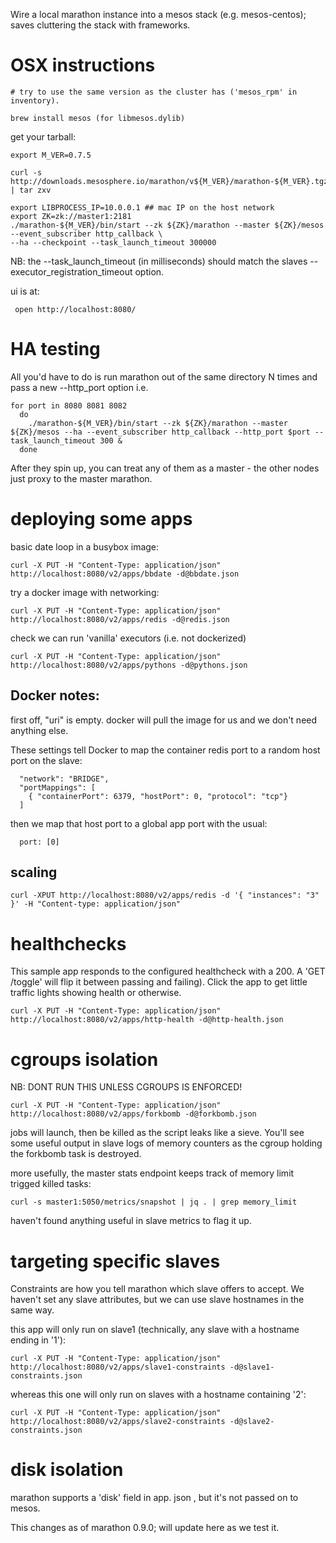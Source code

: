 Wire a local marathon instance into a mesos stack (e.g. mesos-centos);
saves cluttering the stack with frameworks.

# OSX instructions

    # try to use the same version as the cluster has ('mesos_rpm' in inventory).

    brew install mesos (for libmesos.dylib)

get your tarball:

    export M_VER=0.7.5

    curl -s http://downloads.mesosphere.io/marathon/v${M_VER}/marathon-${M_VER}.tgz | tar zxv

    export LIBPROCESS_IP=10.0.0.1 ## mac IP on the host network
    export ZK=zk://master1:2181
    ./marathon-${M_VER}/bin/start --zk ${ZK}/marathon --master ${ZK}/mesos --event_subscriber http_callback \
    --ha --checkpoint --task_launch_timeout 300000

NB: the --task_launch_timeout (in milliseconds) should match the slaves 
--executor_registration_timeout option.

ui is at:

     open http://localhost:8080/

# HA testing

All you'd have to do is run marathon out of the same directory N times and pass a new --http_port option i.e.

    for port in 8080 8081 8082
      do 
        ./marathon-${M_VER}/bin/start --zk ${ZK}/marathon --master ${ZK}/mesos --ha --event_subscriber http_callback --http_port $port --task_launch_timeout 300 &
      done

After they spin up, you can treat any of them as a master - the other nodes just proxy to the master marathon.

# deploying some apps
basic date loop in a busybox image:

    curl -X PUT -H "Content-Type: application/json" http://localhost:8080/v2/apps/bbdate -d@bbdate.json

try a docker image with networking:

    curl -X PUT -H "Content-Type: application/json" http://localhost:8080/v2/apps/redis -d@redis.json

check we can run 'vanilla' executors (i.e. not dockerized)

    curl -X PUT -H "Content-Type: application/json" http://localhost:8080/v2/apps/pythons -d@pythons.json



## Docker notes:

first off, "uri" is empty. docker will pull the image for us
and we don't need anything else.

These settings tell Docker to map the container redis port
to a random host port on the slave:

      "network": "BRIDGE",
      "portMappings": [
        { "containerPort": 6379, "hostPort": 0, "protocol": "tcp"}
      ]


then we map that host port to a global app port with the usual:

      port: [0] 

## scaling

    curl -XPUT http://localhost:8080/v2/apps/redis -d '{ "instances": "3" }' -H "Content-type: application/json"

# healthchecks

This sample app responds to the configured healthcheck with a 200. A 'GET /toggle' will flip it between
passing and failing). Click the app to get little traffic lights showing health or otherwise.

    curl -X PUT -H "Content-Type: application/json" http://localhost:8080/v2/apps/http-health -d@http-health.json

# cgroups isolation

NB: DONT RUN THIS UNLESS CGROUPS IS ENFORCED!

    curl -X PUT -H "Content-Type: application/json" http://localhost:8080/v2/apps/forkbomb -d@forkbomb.json

jobs will launch, then be killed as the script leaks like a sieve.
You'll see some useful output in slave logs of memory counters as the cgroup holding the forkbomb task
is destroyed.

more usefully, the master stats endpoint keeps track of memory limit trigged killed tasks:

    curl -s master1:5050/metrics/snapshot | jq . | grep memory_limit


haven't found anything useful in slave metrics to flag it up.

# targeting specific slaves

Constraints are how you tell marathon which slave offers to accept.
We haven't set any slave attributes, but we can use slave hostnames
in the same way.

this app will only run on slave1
(technically, any slave with a hostname ending in '1'):

    curl -X PUT -H "Content-Type: application/json" http://localhost:8080/v2/apps/slave1-constraints -d@slave1-constraints.json

whereas this one will only run on slaves with a hostname containing '2':

    curl -X PUT -H "Content-Type: application/json" http://localhost:8080/v2/apps/slave2-constraints -d@slave2-constraints.json

# disk isolation

marathon supports a 'disk' field in app. json , but it's not passed
on to mesos.

This changes as of marathon 0.9.0; will update here as we test it.
